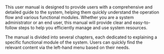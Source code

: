 This user manual is designed to provide users with a comprehensive and detailed guide to the system, helping them quickly understand the operation flow and various functional modules. Whether you are a system administrator or an end user, this manual will provide clear and easy-to-follow steps to help you efficiently manage and use system resources.

The manual is divided into several chapters, each dedicated to explaining a specific functional module of the system. Users can quickly find the relevant content via the left-hand menu based on their needs.